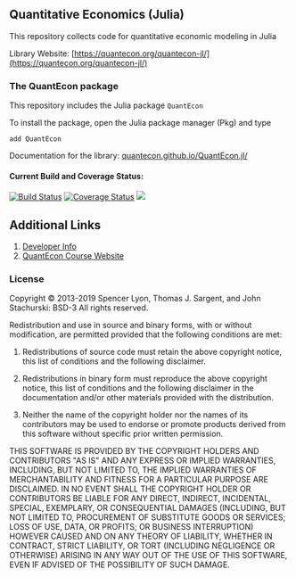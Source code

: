 
## Quantitative Economics (Julia)

This repository collects code for quantitative economic modeling in Julia

Library Website: [https://quantecon.org/quantecon-jl/](https://quantecon.org/quantecon-jl/)

### The QuantEcon package

This repository includes the Julia package `QuantEcon`

To install the package, open the Julia package manager (Pkg) and type

	add QuantEcon

Documentation for the library: [quantecon.github.io/QuantEcon.jl/](http://quantecon.github.io/QuantEcon.jl/)

#### Current Build and Coverage Status:

[![Build Status](https://github.com/QuantEcon/QuantEcon.jl/workflows/CI/badge.svg)](https://github.com/QuantEcon/QuantEcon.jl/actions/workflows/ci.yml)
[![Coverage Status](https://coveralls.io/repos/QuantEcon/QuantEcon.jl/badge.svg?branch=master&service=github)](https://coveralls.io/github/QuantEcon/QuantEcon.jl?branch=master)
[![](https://img.shields.io/badge/docs-latest-blue.svg)](https://QuantEcon.github.io//QuantEcon.jl/latest)

## Additional Links

1. [Developer Info](https://quantecon.org/julia-developers/)
2. [QuantEcon Course Website](https://lectures.quantecon.org/)

### License


Copyright © 2013-2019 Spencer Lyon, Thomas J. Sargent, and John Stachurski: BSD-3
All rights reserved.

Redistribution and use in source and binary forms, with or without
modification, are permitted provided that the following conditions are met:

1. Redistributions of source code must retain the above copyright notice, this
   list of conditions and the following disclaimer.

2. Redistributions in binary form must reproduce the above copyright
  notice, this list of conditions and the following disclaimer in the
  documentation and/or other materials provided with the distribution.

3. Neither the name of the copyright holder nor the names of its
 contributors may be used to endorse or promote products derived from
 this software without specific prior written permission.

 THIS SOFTWARE IS PROVIDED BY THE COPYRIGHT HOLDERS AND CONTRIBUTORS
 "AS IS" AND ANY EXPRESS OR IMPLIED WARRANTIES, INCLUDING, BUT NOT
 LIMITED TO, THE IMPLIED WARRANTIES OF MERCHANTABILITY AND FITNESS FOR
 A PARTICULAR PURPOSE ARE DISCLAIMED. IN NO EVENT SHALL THE COPYRIGHT
 HOLDER OR CONTRIBUTORS BE LIABLE FOR ANY DIRECT, INDIRECT,
 INCIDENTAL, SPECIAL, EXEMPLARY, OR CONSEQUENTIAL DAMAGES (INCLUDING,
 BUT NOT LIMITED TO, PROCUREMENT OF SUBSTITUTE GOODS OR SERVICES; LOSS
 OF USE, DATA, OR PROFITS; OR BUSINESS INTERRUPTION) HOWEVER CAUSED
 AND ON ANY THEORY OF LIABILITY, WHETHER IN CONTRACT, STRICT
 LIABILITY, OR TORT (INCLUDING NEGLIGENCE OR OTHERWISE) ARISING IN ANY
 WAY OUT OF THE USE OF THIS SOFTWARE, EVEN IF ADVISED OF THE
 POSSIBILITY OF SUCH DAMAGE.

